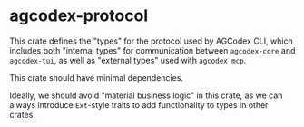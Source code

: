 # agcodex-protocol

This crate defines the "types" for the protocol used by AGCodex CLI, which includes both "internal types" for communication between `agcodex-core` and `agcodex-tui`, as well as "external types" used with `agcodex mcp`.

This crate should have minimal dependencies.

Ideally, we should avoid "material business logic" in this crate, as we can always introduce `Ext`-style traits to add functionality to types in other crates.
